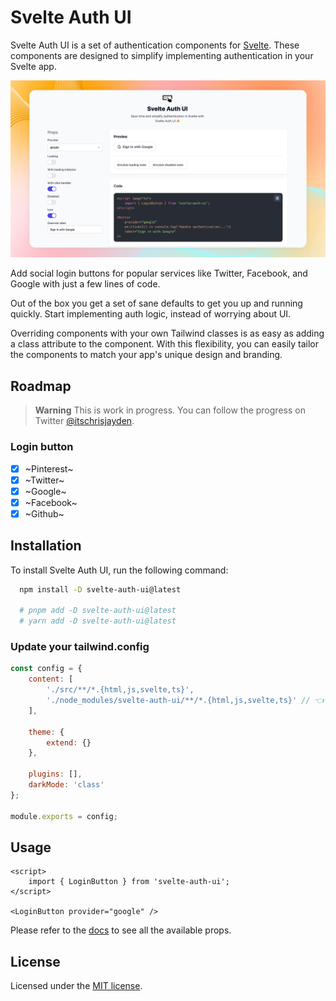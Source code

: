 # Svelte Auth UI

Svelte Auth UI is a set of authentication components for [Svelte](https://svelte.dev/). These components are designed to simplify implementing authentication in your Svelte app.

![hero](https://github.com/multiplehats/svelte-auth-ui/raw/main/static/og.webp)

Add social login buttons for popular services like Twitter, Facebook, and Google with just a few lines of code.

Out of the box you get a set of sane defaults to get you up and running quickly. Start implementing auth logic, instead of worrying about UI.

Overriding components with your own Tailwind classes is as easy as adding a class attribute to the component. With this flexibility, you can easily tailor the components to match your app's unique design and branding.

## Roadmap

> **Warning**
> This is work in progress. You can follow the progress on Twitter [@itschrisjayden](https://twitter.com/itschrisjayden).

### Login button

- [x] ~Pinterest~
- [x] ~Twitter~
- [x] ~Google~
- [x] ~Facebook~
- [x] ~Github~

## Installation

To install Svelte Auth UI, run the following command:

```bash
  npm install -D svelte-auth-ui@latest

  # pnpm add -D svelte-auth-ui@latest
  # yarn add -D svelte-auth-ui@latest
```

### Update your tailwind.config

```js
const config = {
	content: [
		'./src/**/*.{html,js,svelte,ts}',
		'./node_modules/svelte-auth-ui/**/*.{html,js,svelte,ts}' // 👈 Add this line
	],

	theme: {
		extend: {}
	},

	plugins: [],
	darkMode: 'class'
};

module.exports = config;
```

## Usage

```svelte
<script>
	import { LoginButton } from 'svelte-auth-ui';
</script>

<LoginButton provider="google" />
```

Please refer to the [docs](svelte-auth-ui.vercel.app) to see all the available props.

## License

Licensed under the [MIT license](https://github.com/shadcn/ui/blob/main/LICENSE.md).
